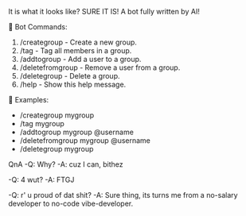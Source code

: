 It is what it looks like? SURE IT IS!
A bot fully written by AI!

🤖 Bot Commands:

1. /creategroup <groupname> - Create a new group.
2. /tag <groupname> - Tag all members in a group.
3. /addtogroup <groupname> <username> - Add a user to a group.
4. /deletefromgroup <groupname> <username> - Remove a user from a group.
5. /deletegroup <groupname> - Delete a group.
6. /help - Show this help message.

📝 Examples:
- /creategroup mygroup
- /tag mygroup
- /addtogroup mygroup @username
- /deletefromgroup mygroup @username
- /deletegroup mygroup

QnA
-Q: Why?
-A: cuz I can, bithez

-Q: 4 wut?
-A: FTGJ

-Q: r' u proud of dat shit?
-A: Sure thing, its turns me from a no-salary developer to no-code vibe-developer.
